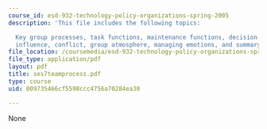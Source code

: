 ```yaml
---
course_id: esd-932-technology-policy-organizations-spring-2005
description: 'This file includes the following topics:

  Key group processes, task functions, maintenance functions, decision-making, communication,
  influence, conflict, group atmosphere, managing emotions, and summary points.'
file_location: /coursemedia/esd-932-technology-policy-organizations-spring-2005/009735466cf5598ccc4756a70284ea30_ses7teamprocess.pdf
file_type: application/pdf
layout: pdf
title: ses7teamprocess.pdf
type: course
uid: 009735466cf5598ccc4756a70284ea30

---
```

None
